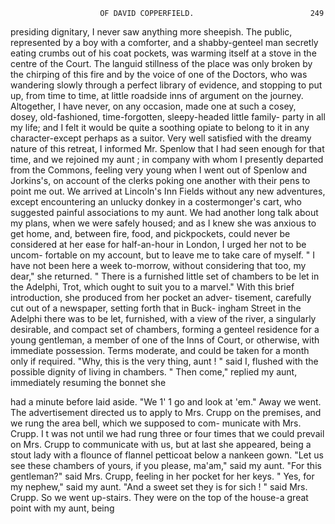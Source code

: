                         OF DAVID COPPERFIELD.                          249
presiding dignitary, I never saw anything more sheepish. The public,
represented by a boy with a comforter, and a shabby-genteel man secretly
eating crumbs out of his coat pockets, was warming itself at a stove in the
centre of the Court. The languid stillness of the place was only broken
by the chirping of this fire and by the voice of one of the Doctors, who
was wandering slowly through a perfect library of evidence, and stopping
to put up, from time to time, at little roadside inns of argument on the
journey. Altogether, I have never, on any occasion, made one at such
a cosey, dosey, old-fashioned, time-forgotten, sleepy-headed little family-
party in all my life; and I felt it would be quite a soothing opiate to
belong to it in any character-except perhaps as a suitor.
   Very well satisfied with the dreamy nature of this retreat, I informed
Mr. Spenlow that I had seen enough for that time, and we rejoined my
aunt ; in company with whom I presently departed from the Commons,
feeling very young when I went out of Spenlow and Jorkins's, on account
of the clerks poking one another with their pens to point me out.
   We arrived at Lincoln's Inn Fields without any new adventures, except
encountering an unlucky donkey in a costermonger's cart, who suggested
painful associations to my aunt. We had another long talk about my
plans, when we were safely housed; and as I knew she was anxious to get
home, and, between fire, food, and pickpockets, could never be considered
at her ease for half-an-hour in London, I urged her not to be uncom-
fortable on my account, but to leave me to take care of myself.
   " I have not been here a week to-morrow, without considering that too,
my dear," she returned. " There is a furnished little set of chambers to
be let in the Adelphi, Trot, which ought to suit you to a marvel."
   With this brief introduction, she produced from her pocket an adver-
tisement, carefully cut out of a newspaper, setting forth that in Buck-
ingham Street in the Adelphi there was to be let, furnished, with a view
of the river, a singularly desirable, and compact set of chambers, forming
a genteel residence for a young gentleman, a member of one of the Inns of
Court, or otherwise, with immediate possession. Terms moderate, and
could be taken for a month only if required.
   "Why, this is the very thing, aunt ! " said I, flushed with the possible
dignity of living in chambers.
   " Then come," replied my aunt, immediately resuming the bonnet she

had a minute before laid aside. "We 1' 1 go and look at 'em."
   Away we went. The advertisement directed us to apply to Mrs. Crupp
on the premises, and we rung the area bell, which we supposed to com-
municate with Mrs. Crupp. I t was not until we had rung three or four
times that we could prevail on Mrs. Crupp to communicate with us, but
at last she appeared, being a stout lady with a flounce of flannel petticoat
below a nankeen gown.
   "Let us see these chambers of yours, if you please, ma'am," said
my aunt.
   "For this gentleman?" said Mrs. Crupp, feeling in her pocket for
her keys.
   " Yes, for my nephew," said my aunt.
   "And a sweet set they is for sich ! " said Mrs. Crupp.
   So we went up-stairs.
   They were on the top of the house-a great point with my aunt, being
